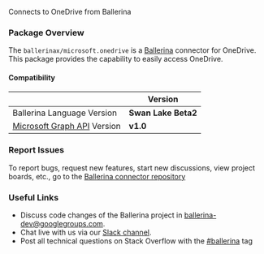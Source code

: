Connects to OneDrive from Ballerina
### Package Overview

The `ballerinax/microsoft.onedrive` is a [Ballerina](https://ballerina.io/) connector for OneDrive.
This package provides the capability to easily access OneDrive.

#### Compatibility
|                                                                                   | Version               |
|-----------------------------------------------------------------------------------|-----------------------|
| Ballerina Language Version                                                        | **Swan Lake Beta2**   |
| [Microsoft Graph API](https://docs.microsoft.com/en-us/graph/overview) Version    | **v1.0**              |

### Report Issues
To report bugs, request new features, start new discussions, view project boards, etc., go to the [Ballerina connector repository](https://github.com/ballerina-platform/module-ballerinax-microsoft.onedrive)
### Useful Links
- Discuss code changes of the Ballerina project in [ballerina-dev@googlegroups.com](mailto:ballerina-dev@googlegroups.com).
- Chat live with us via our [Slack channel](https://ballerina.io/community/slack/).
- Post all technical questions on Stack Overflow with the [#ballerina](https://stackoverflow.com/questions/tagged/ballerina) tag
